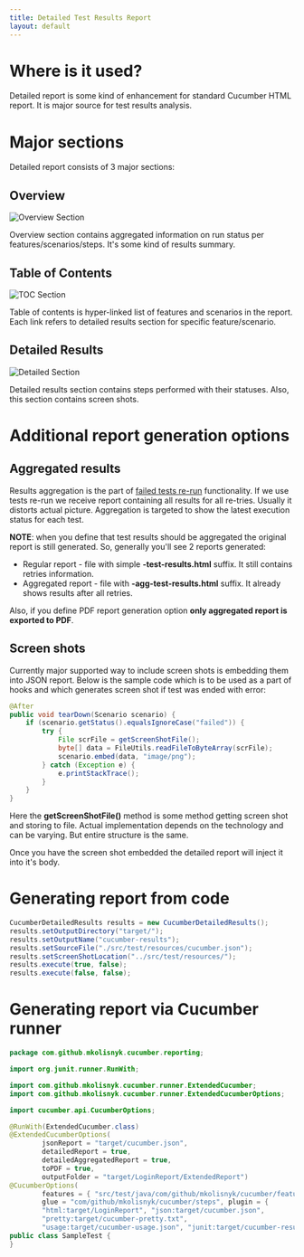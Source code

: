 ```yaml
---
title: Detailed Test Results Report
layout: default
---
```


# Where is it used?

Detailed report is some kind of enhancement for standard Cucumber HTML report. It is major source for test results analysis.

# Major sections

Detailed report consists of 3 major sections:

## Overview

![Overview Section](/cucumber-reports/images/detailed-report/overview-section.png)

Overview section contains aggregated information on run status per features/scenarios/steps. It's some kind of results summary.

## Table of Contents

![TOC Section](/cucumber-reports/images/detailed-report/toc-section.png)

Table of contents is hyper-linked list of features and scenarios in the report. Each link refers to detailed results section for specific feature/scenario.

## Detailed Results

![Detailed Section](/cucumber-reports/images/detailed-report/detailed-section.png)

Detailed results section contains steps performed with their statuses. Also, this section contains screen shots.

# Additional report generation options

## Aggregated results

Results aggregation is the part of [failed tests re-run](/cucumber-reports/failed-tests-rerun) functionality. If we use tests re-run we receive report containing all results for all re-tries. Usually it distorts actual picture. Aggregation is targeted to show the latest execution status for each test.

**NOTE**: when you define that test results should be aggregated the original report is still generated. So, generally you'll see 2 reports generated:

* Regular report - file with simple **-test-results.html** suffix. It still contains retries information.
* Aggregated report - file with **-agg-test-results.html** suffix. It already shows results after all retries.

Also, if you define PDF report generation option **only aggregated report is exported to PDF**.

## Screen shots

Currently major supported way to include screen shots is embedding them into JSON report. Below is the sample code which is to be used as a part of hooks and which generates screen shot if test was ended with error:

```java
@After
public void tearDown(Scenario scenario) {
	if (scenario.getStatus().equalsIgnoreCase("failed")) {
	    try {
            File scrFile = getScreenShotFile();
			byte[] data = FileUtils.readFileToByteArray(scrFile);
			scenario.embed(data, "image/png");
	    } catch (Exception e) {
	        e.printStackTrace();
	    }
	}
}
```

Here the **getScreenShotFile()** method is some method getting screen shot and storing to file. Actual implementation depends on the technology and can be varying. But entire structure is the same.

Once you have the screen shot embedded the detailed report will inject it into it's body.

# Generating report from code

```java
CucumberDetailedResults results = new CucumberDetailedResults();
results.setOutputDirectory("target/");
results.setOutputName("cucumber-results");
results.setSourceFile("./src/test/resources/cucumber.json");
results.setScreenShotLocation("../src/test/resources/");
results.execute(true, false);
results.execute(false, false);
```

# Generating report via Cucumber runner

```java
package com.github.mkolisnyk.cucumber.reporting;

import org.junit.runner.RunWith;

import com.github.mkolisnyk.cucumber.runner.ExtendedCucumber;
import com.github.mkolisnyk.cucumber.runner.ExtendedCucumberOptions;

import cucumber.api.CucumberOptions;

@RunWith(ExtendedCucumber.class)
@ExtendedCucumberOptions(
        jsonReport = "target/cucumber.json",
        detailedReport = true,
        detailedAggregatedReport = true,
        toPDF = true,
        outputFolder = "target/LoginReport/ExtendedReport")
@CucumberOptions(
        features = { "src/test/java/com/github/mkolisnyk/cucumber/features/63.feature" },
        glue = "com/github/mkolisnyk/cucumber/steps", plugin = {
        "html:target/LoginReport", "json:target/cucumber.json",
        "pretty:target/cucumber-pretty.txt",
        "usage:target/cucumber-usage.json", "junit:target/cucumber-results.xml" })
public class SampleTest {
}
```